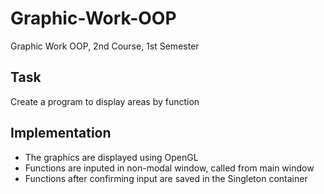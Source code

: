 # Graphic-Work-OOP
Graphic Work OOP, 2nd Course, 1st Semester

## Task
Create a program to display areas by function

## Implementation

* The graphics are displayed using OpenGL
* Functions are inputed in non-modal window, called from main window
* Functions after confirming input are saved in the Singleton container